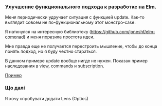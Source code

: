 ### Улучшение функционального подхода к разработке на Elm.

Меня периодически удручает ситуация с функцией update.
Как-то выглядит совсем не по-функциональному этот монстро-case.

Я наткнулся на интересную библиотеку (https://github.com/joneshf/elm-comonad) и меня поразила простота идеи.

Мне правда еще не получается перестроить мышление, чтобы до конца понять подход, но я буду честно стараться.

В данном примере update вообще нигде не нужен.
Показан пример наследования в view, commands и subscription.

[Пример](stage03.html)

### Що далі

Я хочу спробувати додати Lens (Optics)
